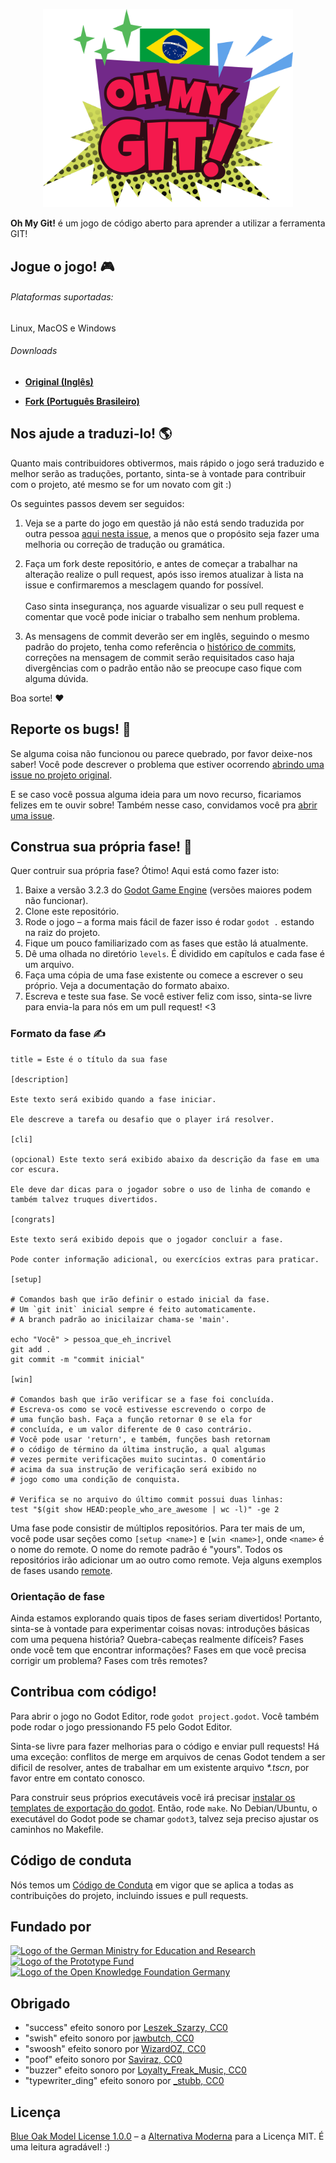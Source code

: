 <p align="center">
  <img src="/images/oh-my-git.png" width="400">
</p>

**Oh My Git!** é um jogo de código aberto para aprender a utilizar a ferramenta GIT!

## Jogue o jogo! 🎮

###### Plataformas suportadas:
Linux, MacOS e Windows

###### Downloads
- [**Original (Inglês)**](https://blinry.itch.io/oh-my-git)

- [**Fork (Português Brasileiro)**](../../releases/latest)

## Nos ajude a traduzi-lo! 🌎

Quanto mais contribuidores obtivermos, mais rápido o jogo será traduzido e melhor serão as traduções, portanto, sinta-se à vontade para contribuir com o projeto, até mesmo se for um novato com git :)

Os seguintes passos devem ser seguidos:

1. Veja se a parte do jogo em questão já não está sendo traduzida por outra pessoa [aqui nesta issue](https://github.com/d3cryptofc/oh-my-git-ptbr/issues/1), a menos que o propósito seja fazer uma melhoria ou correção de tradução ou gramática.

2. Faça um fork deste repositório, e antes de começar a trabalhar na alteração realize o pull request, após isso iremos atualizar à lista na issue e confirmaremos a mesclagem quando for possível.
<br/></br>Caso sinta insegurança, nos aguarde visualizar o seu pull request e comentar que você pode iniciar o trabalho sem nenhum problema.

3. As mensagens de commit deverão ser em inglês, seguindo o mesmo padrão do projeto, tenha como referência o [histórico de commits](../../commits/main), correções na mensagem de commit serão requisitados caso haja divergências com o padrão então não se preocupe caso fique com alguma dúvida.

Boa sorte! ❤️

## Reporte os bugs! 🐞

Se alguma coisa não funcionou ou parece quebrado, por favor deixe-nos saber! Você pode descrever o problema que estiver ocorrendo [abrindo uma issue no projeto original](https://github.com/git-learning-game/oh-my-git/issues).

E se caso você possua alguma ideia para um novo recurso, ficariamos felizes em te ouvir sobre! Também nesse caso, convidamos você pra [abrir uma issue](https://github.com/git-learning-game/oh-my-git/issues).

## Construa sua própria fase! 🧩

Quer contruir sua própria fase? Ótimo! Aqui está como fazer isto:

1. Baixe a versão 3.2.3 do [Godot Game Engine](https://github.com/godotengine/godot/releases/tag/3.2.3-stable) (versões maiores podem não funcionar).
1. Clone este repositório.
1. Rode o jogo – a forma mais fácil de fazer isso é rodar `godot .` estando na raiz do projeto.
1. Fique um pouco familiarizado com as fases que estão lá atualmente.
1. Dê uma olhada no diretório `levels`. É dividido em capítulos e cada fase é um arquivo.
1. Faça uma cópia de uma fase existente ou comece a escrever o seu próprio. Veja a documentação do formato abaixo.
1. Escreva e teste sua fase. Se você estiver feliz com isso, sinta-se livre para envia-la para nós em um pull request! <3

### Formato da fase ✍️

```
title = Este é o título da sua fase

[description]

Este texto será exibido quando a fase iniciar.

Ele descreve a tarefa ou desafio que o player irá resolver.

[cli]

(opcional) Este texto será exibido abaixo da descrição da fase em uma cor escura.

Ele deve dar dicas para o jogador sobre o uso de linha de comando e também talvez truques divertidos.

[congrats]

Este texto será exibido depois que o jogador concluir a fase.

Pode conter informação adicional, ou exercícios extras para praticar.

[setup]

# Comandos bash que irão definir o estado inicial da fase.
# Um `git init` inicial sempre é feito automaticamente.
# A branch padrão ao inicilaizar chama-se 'main'.

echo "Você" > pessoa_que_eh_incrivel
git add .
git commit -m "commit inicial"

[win]

# Comandos bash que irão verificar se a fase foi concluída.
# Escreva-os como se você estivesse escrevendo o corpo de
# uma função bash. Faça a função retornar 0 se ela for
# concluída, e um valor diferente de 0 caso contrário.
# Você pode usar 'return', e também, funções bash retornam
# o código de término da última instrução, a qual algumas
# vezes permite verificações muito sucintas. O comentário
# acima da sua instrução de verificação será exibido no
# jogo como uma condição de conquista.

# Verifica se no arquivo do último commit possui duas linhas:
test "$(git show HEAD:people_who_are_awesome | wc -l)" -ge 2
```

Uma fase pode consistir de múltiplos repositórios. Para ter mais de um, você pode usar seções como `[setup <name>]` e `[win <name>]`, onde `<name>` é o nome do remote. O nome do remote padrão é "yours". Todos os repositórios irão adicionar um ao outro como remote. Veja alguns exemplos de fases usando [remote](levels/remote).

### Orientação de fase

Ainda estamos explorando quais tipos de fases seriam divertidos! Portanto, sinta-se à vontade para experimentar coisas novas: introduções básicas com uma pequena história? Quebra-cabeças realmente difíceis? Fases onde você tem que encontrar informações? Fases em que você precisa corrigir um problema? Fases com três remotes?

## Contribua com código!

Para abrir o jogo no Godot Editor, rode `godot project.godot`. Você também pode rodar o jogo pressionando F5 pelo Godot Editor.

Sinta-se livre para fazer melhorias para o código e enviar pull requests! Há uma exceção: conflitos de merge em arquivos de cenas Godot tendem a ser dificil de resolver, antes de trabalhar em um existente arquivo *\*.tscn*, por favor entre em contato conosco.

Para construir seus próprios executáveis você irá precisar [instalar os templates de exportação do godot](https://docs.godotengine.org/en/stable/getting_started/workflow/export/exporting_projects.html). Então, rode `make`. No Debian/Ubuntu, o executável do Godot pode se chamar `godot3`, talvez seja preciso ajustar os caminhos no Makefile.

## Código de conduta

Nós temos um [Código de Conduta](CODE_OF_CONDUCT.md) em vigor que se aplica a todas as contribuições do projeto, incluindo issues e pull requests.

## Fundado por

<a href="https://www.bmbf.de/en/"><img src="https://www.bmbf.de/SiteGlobals/Frontend/Images/icons/_common/publisherlogo-en.svg?__blob=normal&v=5" alt="Logo of the German Ministry for Education and Research" height="100px"></a>&nbsp; &nbsp; &nbsp; &nbsp; &nbsp; &nbsp; <a href="https://prototypefund.de/en/"><img src="https://upload.wikimedia.org/wikipedia/commons/thumb/1/10/PrototypeFund_Logo.svg/1200px-PrototypeFund_Logo.svg.png" alt="Logo of the Prototype Fund" height="100px"></a>&nbsp; &nbsp; &nbsp; &nbsp; &nbsp; &nbsp; <a href="https://okfn.de/en/"><img src="https://prototypefund.de/wp-content/uploads/2016/07/logo-okfn.svg" alt="Logo of the Open Knowledge Foundation Germany" height="100px"></a>

## Obrigado

- "success" efeito sonoro por [Leszek_Szarzy, CC0](https://freesound.org/people/Leszek_Szary/sounds/171670/)
- "swish" efeito sonoro por [jawbutch, CC0](https://freesound.org/people/jawbutch/sounds/344408/)
- "swoosh" efeito sonoro por [WizardOZ, CC0](https://freesound.org/people/WizardOZ/sounds/419341/)
- "poof" efeito sonoro por [Saviraz, CC0](https://freesound.org/people/Saviraz/sounds/512217/)
- "buzzer" efeito sonoro por [Loyalty_Freak_Music, CC0](https://freesound.org/people/Loyalty_Freak_Music/sounds/407466/)
- "typewriter_ding" efeito sonoro por [_stubb, CC0](https://freesound.org/people/_stubb/sounds/406243/)

## Licença

[Blue Oak Model License 1.0.0](LICENSE.md) – a [Alternativa Moderna](https://writing.kemitchell.com/2019/03/09/Deprecation-Notice.html) para a Licença MIT. É uma leitura agradável! :)
